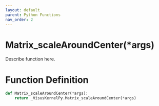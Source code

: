 ```yaml
---
layout: default
parent: Python Functions
nav_order: 2
---
```


# Matrix_scaleAroundCenter(*args)

Describe function here.

# Function Definition

```python
def Matrix_scaleAroundCenter(*args):
    return _VisusKernelPy.Matrix_scaleAroundCenter(*args)
```